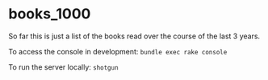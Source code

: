 # books_1000

So far this is just a list of the books read over the course of the last 3 years.

To access the console in development:
`bundle exec rake console`

To run the server locally:
`shotgun`
